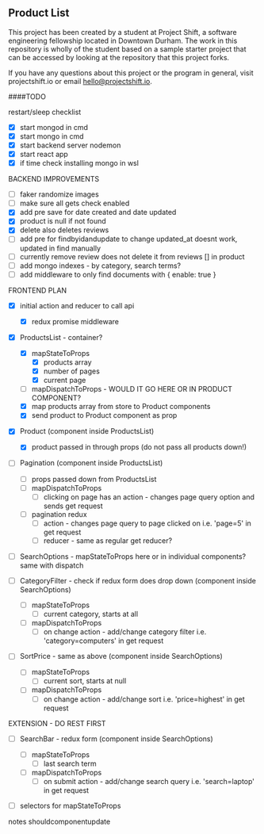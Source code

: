 ## Product List

This project has been created by a student at Project Shift, a software engineering fellowship located in Downtown Durham.  The work in this repository is wholly of the student based on a sample starter project that can be accessed by looking at the repository that this project forks.

If you have any questions about this project or the program in general, visit projectshift.io or email hello@projectshift.io.

####TODO

restart/sleep checklist
- [X] start mongod in cmd
- [X] start mongo in cmd
- [X] start backend server nodemon
- [X] start react app
- [X] if time check installing mongo in wsl

BACKEND IMPROVEMENTS
- [ ] faker randomize images
- [ ] make sure all gets check enabled
- [X] add pre save for date created and date updated
- [X] product is null if not found
- [X] delete also deletes reviews
- [ ] add pre for findbyidandupdate to change updated_at
      doesnt work, updated in find manually
- [ ] currently remove review does not delete it from reviews [] in product
- [ ] add mongo indexes - by category, search terms?
- [ ] add middleware to only find documents with { enable: true }

FRONTEND PLAN
- [X] initial action and reducer to call api
  - [X] redux promise middleware

- [X] ProductsList - container?
  - [X] mapStateToProps
    - [X] products array
    - [X] number of pages
    - [X] current page
  - [ ] mapDispatchToProps - WOULD IT GO HERE OR IN PRODUCT COMPONENT?
  - [X] map products array from store to Product components
  - [X] send product to Product component as prop

- [X] Product (component inside ProductsList)
  - [X] product passed in through props (do not pass all products down!)

- [ ] Pagination (component inside ProductsList)
  - [ ] props passed down from ProductsList  
  - [ ] mapDispatchToProps
    - [ ] clicking on page has an action - changes page query option and sends get request
  - [ ] pagination redux
    - [ ] action - changes page query to page clicked on i.e. 'page=5' in get request
    - [ ] reducer - same as regular get reducer?

- [ ] SearchOptions - mapStateToProps here or in individual components? same with dispatch

- [ ] CategoryFilter - check if redux form does drop down (component inside SearchOptions)
  - [ ] mapStateToProps
    - [ ] current category, starts at all
  - [ ] mapDispatchToProps
    - [ ] on change action - add/change category filter i.e. 'category=computers' in get request

- [ ] SortPrice - same as above (component inside SearchOptions)
  - [ ] mapStateToProps
    - [ ] current sort, starts at null
  - [ ] mapDispatchToProps
    - [ ] on change action - add/change sort i.e. 'price=highest' in get request

EXTENSION - DO REST FIRST
- [ ] SearchBar - redux form (component inside SearchOptions)
  - [ ] mapStateToProps
    - [ ] last search term
  - [ ] mapDispatchToProps
    - [ ] on submit action - add/change search query i.e. 'search=laptop' in get request

- [ ] selectors for mapStateToProps


notes
  shouldcomponentupdate